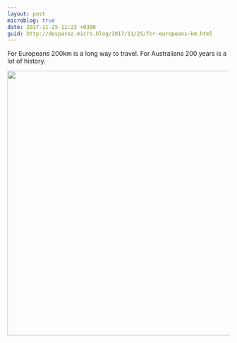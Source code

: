 ```yaml
---
layout: post
microblog: true
date: 2017-11-25 11:23 +0300
guid: http://desparoz.micro.blog/2017/11/25/for-europeans-km.html
---
```

For Europeans 200km is a long way to travel. For Australians 200 years is a lot of history. 

<img src="http://desparoz.me/uploads/2017/d3813b9b9f.jpg" width="600" height="600" />
